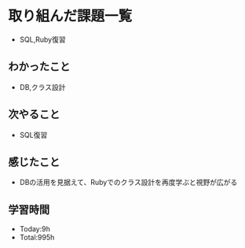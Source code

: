 # 取り組んだ課題一覧
- SQL,Ruby復習
## わかったこと
- DB,クラス設計
## 次やること
- SQL復習
## 感じたこと
- DBの活用を見据えて、Rubyでのクラス設計を再度学ぶと視野が広がる
## 学習時間
- Today:9h
- Total:995h
